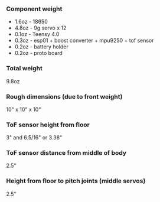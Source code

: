 ### Component weight
- 1.6oz - 18650
- 4.8oz - 9g servo x 12
- 0.1oz - Teensy 4.0
- 0.3oz - esp01 + boost converter + mpu9250 + tof sensor
- 0.2oz - battery holder
- 0.2oz - proto board

### Total weight
9.8oz

### Rough dimensions (due to front weight)
10" x 10" x 10"

### ToF sensor height from floor
3" and 6.5/16" or 3.38"

### ToF sensor distance from middle of body
2.5"

### Height from floor to pitch joints (middle servos)
2.5"